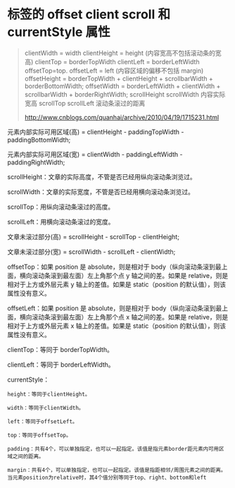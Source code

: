 # 标签的 offset client scroll 和 currentStyle 属性

> clientWidth = width clientHeight = height (内容宽高不包括滚动条的宽高)
> clientTop = borderTopWidth clientLeft = borderLeftWidth
> offsetTop=top. offsetLeft = left (内容区域的偏移不包括 margin)
> offsetHeight = borderTopWidth + clientHeight + scrollbarWidth + borderBottomWidth;
> offsetWidth = borderLeftWidth + clientWidth + scrollbarWidth + borderRightWidth;
> scrollHeight scrollWidth 内容实际宽高
> scrollTop scrollLeft 滚动条滚过的距离
>
> http://www.cnblogs.com/quanhai/archive/2010/04/19/1715231.html

元素内部实际可用区域(高) = clientHeight - paddingTopWidth - paddingBottomWidth;

元素内部实际可用区域(宽) = clientWidth - paddingLeftWidth - paddingRightWidth;

scrollHeight：文章的实际高度，不管是否已经用纵向滚动条浏览过。

scrollWidth：文章的实际宽度，不管是否已经用横向滚动条浏览过。

scrollTop：用纵向滚动条滚过的高度。

scrollLeft：用横向滚动条滚过的宽度。

文章未滚过部分(高) = scrollHeight - scrollTop - clientHeight;

文章未滚过部分(宽) = scrollWidth - scrollLeft - clientWidth;

offsetTop：如果 position 是 absolute，则是相对于 body（纵向滚动条滚到最上面，横向滚动条滚到最左面）左上角那个点 y 轴之间的差。如果是 relative，则是相对于上方或外层元素 y 轴上的差值。如果是 static（position 的默认值），则该属性没有意义。

offsetLeft：如果 position 是 absolute，则是相对于 body（纵向滚动条滚到最上面，横向滚动条滚到最左面）左上角那个点 x 轴之间的差。如果是 relative，则是相对于上方或外层元素 x 轴上的差值。如果是 static（position 的默认值），则该属性没有意义。

clientTop：等同于 borderTopWidth。

clientLeft：等同于 borderLeftWidth。

currentStyle：

    height：等同于clientHeight。

    width：等同于clientWidth。

    left：等同于offsetLeft。

    top：等同于offsetTop。

    padding：共有4个，可以单独指定，也可以一起指定。该值是指元素border距元素内可用区域之间的距离。

    margin：共有4个，可以单独指定，也可以一起指定。该值是指距相邻/周围元素之间的距离。当元素position为relative时，其4个值分别等同于top、right、bottom和left
